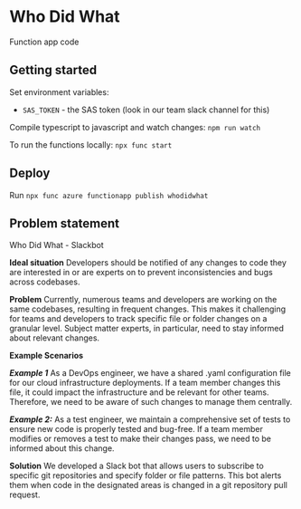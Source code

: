 # Who Did What

Function app code

## Getting started

Set environment variables:

- `SAS_TOKEN` - the SAS token (look in our team slack channel for this)

Compile typescript to javascript and watch changes:
`npm run watch`

To run the functions locally:
`npx func start`

## Deploy

Run
`npx func azure functionapp publish whodidwhat`

## Problem statement

Who Did What - Slackbot

**Ideal situation**
Developers should be notified of any changes to code they are interested in or are experts on to prevent inconsistencies and bugs across codebases.

**Problem**
Currently, numerous teams and developers are working on the same codebases, resulting in frequent changes. This makes it challenging for teams and developers to track specific file or folder changes on a granular level. Subject matter experts, in particular, need to stay informed about relevant changes.

**Example Scenarios**

**_Example 1_**
As a DevOps engineer, we have a shared .yaml configuration file for our cloud infrastructure deployments. If a team member changes this file, it could impact the infrastructure and be relevant for other teams. Therefore, we need to be aware of such changes to manage them centrally.

**_Example 2:_**
As a test engineer, we maintain a comprehensive set of tests to ensure new code is properly tested and bug-free. If a team member modifies or removes a test to make their changes pass, we need to be informed about this change.

**Solution**
We developed a Slack bot that allows users to subscribe to specific git repositories and specify folder or file patterns. This bot alerts them when code in the designated areas is changed in a git repository pull request.

